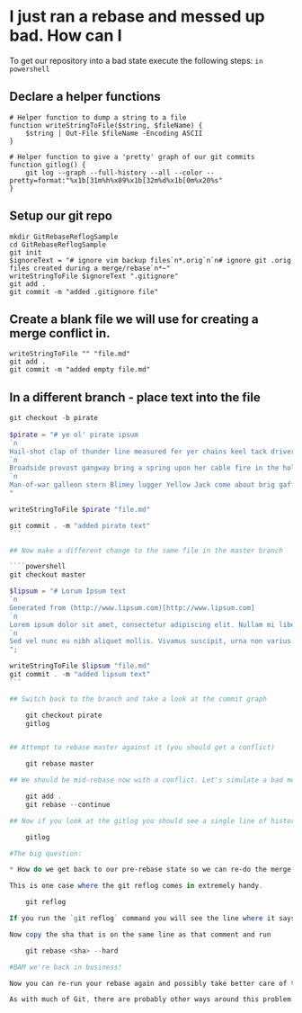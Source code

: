 # I just ran a rebase and messed up bad. How can I 

To get our repository into a bad state execute the following steps: `in powershell`

## Declare a helper functions

	# Helper function to dump a string to a file
	function writeStringToFile($string, $fileName) {
		$string | Out-File $fileName -Encoding ASCII
	}
	
	# Helper function to give a 'pretty' graph of our git commits
	function gitlog() {
		git log --graph --full-history --all --color --pretty=format:"%x1b[31m%h%x09%x1b[32m%d%x1b[0m%x20%s"
	}

## Setup our git repo

	mkdir GitRebaseReflogSample
	cd GitRebaseReflogSample
	git init
	$ignoreText = "# ignore vim backup files`n*.orig`n`n# ignore git .orig files created during a merge/rebase`n*~"
	writeStringToFile $ignoreText ".gitignore"
	git add .
	git commit -m "added .gitignore file"

## Create a blank file we will use for creating a merge conflict in.

	writeStringToFile "" "file.md"
	git add .
	git commit -m "added empty file.md"

## In a different branch - place text into the file

````powershell
git checkout -b pirate
	
$pirate = "# ye ol' pirate ipsum
`n
Hail-shot clap of thunder line measured fer yer chains keel tack driver fluke case shot sutler. Hang the jib black jack deadlights coffer bilge rat chandler execution dock tackle rope's end Barbary Coast. Scourge of the seven seas fire in the hole interloper smartly black jack tender brigantine Arr hang the jib poop deck.
`n
Broadside provost gangway bring a spring upon her cable fire in the hole heave down knave execution dock overhaul cable. Reef rigging rutters hornswaggle scallywag shrouds gaff handsomely spyglass mutiny. Overhaul fire ship lass furl nipperkin lugger wherry grog blossom spirits mutiny. 
`n
Man-of-war galleon stern Blimey lugger Yellow Jack come about brig gaff scuttle. Grog crow's nest avast Cat o'nine tails jack run a shot across the bow broadside chase cutlass hardtack. Heave to fluke Sink me yawl driver pink cackle fruit take a caulk Pirate Round Letter of Marque.
"

writeStringToFile $pirate "file.md"

git commit . -m "added pirate text"
```

## Now make a different change to the same file in the master branch

````powershell
git checkout master

$lipsum = "# Lorum Ipsum text
`n
Generated from (http://www.lipsum.com)[http://www.lipsum.com]
`n
Lorem ipsum dolor sit amet, consectetur adipiscing elit. Nullam mi libero, fringilla vitae cursus eget, volutpat a massa. Cras at lorem in libero pretium rutrum quis sed nisl. Donec tempus est sit amet nibh consequat vitae pulvinar justo bibendum. Sed in mattis urna. Mauris id nisi metus. Ut porta lectus sed leo ullamcorper eget consequat elit laoreet. Maecenas placerat gravida nibh, ac porttitor leo malesuada sit amet. Pellentesque nisl sapien, blandit eget bibendum at, tincidunt sit amet elit. Vivamus eu lacus leo. Vivamus vitae metus ac nunc congue pretium. Morbi tempor ante vel velit viverra tempus. Nam dapibus diam et eros tincidunt congue. Sed rutrum ultricies laoreet. Nunc faucibus elementum eros, non vestibulum nulla fringilla sed. Aenean turpis enim, ornare et porta sed, porttitor in quam.
`n
Sed vel nunc eu nibh aliquet mollis. Vivamus suscipit, urna non varius lacinia, dolor purus rhoncus ipsum, nec fringilla quam urna ac orci. Proin fringilla tristique ultrices. Pellentesque ac magna nibh. Phasellus magna eros, dignissim ut tristique in, congue sed ipsum. In blandit tincidunt urna, id placerat turpis scelerisque at. Pellentesque nec nisl id metus vehicula pharetra vel malesuada lorem. Vivamus faucibus purus ut leo fringilla posuere. Aliquam adipiscing, erat ac ultricies congue, nunc nulla lacinia magna, nec bibendum purus velit eu neque. Vivamus a nunc id risus tincidunt eleifend quis id lorem.
";

writeStringToFile $lipsum "file.md"
git commit . -m "added lipsum text"
```

## Switch back to the branch and take a look at the commit graph

	git checkout pirate
	gitlog


## Attempt to rebase master against it (you should get a conflict)

	git rebase master

## We should be mid-rebase now with a conflict. Let's simulate a bad merge.

	git add .
	git rebase --continue

## Now if you look at the gitlog you should see a single line of history commits.

	gitlog

#The big question:

* How do we get back to our pre-rebase state so we can re-do the merge (but better)?

This is one case where the git reflog comes in extremely handy.

	git reflog

If you run the `git reflog` command you will see the line where it says `checkout: moving from master to pirate` this is the point in time we would like to restore our state back (just before the rebase happened).

Now copy the sha that is on the same line as that comment and run

	git rebase <sha> --hard

#BAM we're back in business!

Now you can re-run your rebase again and possibly take better care of the merge this time around.

As with much of Git, there are probably other ways around this problem, I'd love to hear if you have a different approach.
